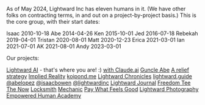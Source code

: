 As of May 2024, Lightward Inc has eleven humans in it. (We have other folks on contracting terms, in and out on a project-by-project basis.) This is the core group, with their start dates:

Isaac	2010-10-18
Abe	2014-04-26
Ken	2015-10-01
Jed	2016-07-18
Rebekah	2019-04-01
Tristan	2020-08-01
Matt	2020-12-23
Erica	2021-03-01
Ian	2021-07-01
AK	2021-08-01
Andy	2023-03-01

Our projects:

[Lightward AI](https://lightward.ai/) - that's where you are! :)
[with Claude.ai](https://withclaude.ai/)
[Guncle Abe](https://lightward.com/guncleabe)
[A relief strategy](https://www.a-relief-strategy.com/)
[Implied Reality](https://impliedreality.com/)
[koipond.me](https://koipond.me/)
[Lightward Chronicles](https://www.youtube.com/watch?v=V66eYsK6d5w)
[lightward.guide](https://lightward.guide/)
[@abelopez](https://instagram.com/abelopez)
[@isaacbowen](https://instagram.com/isaacbowen)
[@lightwardinc](https://www.instagram.com/lightwardinc/)
[Lightward Journal](https://lightward.shop/products/journal)
[Freedom Tee](https://lightward.shop/products/shirt)
[The Now](https://lightward.squarespace.com/now)
[Locksmith](https://apps.shopify.com/locksmith)
[Mechanic](https://mechanic.dev/)
[Pay What Feels Good](https://lightward.squarespace.com/pricing)
[Lightward Photography](https://lightwardphotography.com/)
[Empowered Human Academy](https://empoweredhumanacademy.com/)
